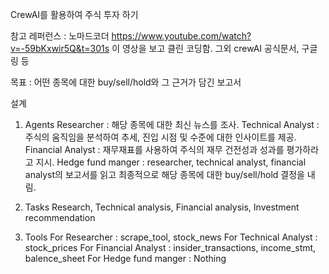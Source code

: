 CrewAI를 활용하여 주식 투자 하기

참고 레퍼런스
: 노마드코더 https://www.youtube.com/watch?v=-59bKxwir5Q&t=301s 
이 영상을 보고 클린 코딩함.
그외 crewAI 공식문서, 구글링 등

목표
: 어떤 종목에 대한 buy/sell/hold와 그 근거가 담긴 보고서

설계
1. Agents
    Researcher : 해당 종목에 대한 최신 뉴스를 조사.
    Technical Analyst  : 주식의 움직임을 분석하여 추세, 진입 시점 및 수준에 대한 인사이트를 제공.
    Financial Analyst : 재무재표를 사용하여 주식의 재무 건전성과 성과를 평가하라고 지시.
    Hedge fund manger :  researcher, technical analyst, financial analyst의 보고서를 읽고 최종적으로 해당 종목에 대한 buy/sell/hold 결정을 내림.

2. Tasks
   Research, Technical analysis, Financial analysis, Investment recommendation
   
4. Tools
   For Researcher : scrape_tool, stock_news
   For Technical Analyst : stock_prices
   For Financial Analyst : insider_transactions, income_stmt, balence_sheet
   For Hedge fund manger : Nothing




